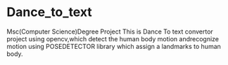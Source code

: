 # Dance_to_text
Msc(Computer Science)Degree Project
This is Dance To text convertor project using opencv,which detect the human body motion andrecognize motion using POSEDETECTOR library which assign a landmarks to human  body.
